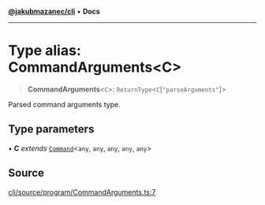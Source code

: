 [**@jakubmazanec/cli**](../README.md) • **Docs**

---

# Type alias: CommandArguments\<C\>

> **CommandArguments**\<`C`\>: `ReturnType`\<`C`\[`"parseArguments"`\]\>

Parsed command arguments type.

## Type parameters

• **C** _extends_ [`Command`](../classes/Command.md)\<`any`, `any`, `any`, `any`, `any`\>

## Source

[cli/source/program/CommandArguments.ts:7](https://github.com/jakubmazanec/js-tools/blob/7be96c9bc335915647cfe729050b17fe2580309a/packages/cli/source/program/CommandArguments.ts#L7)

